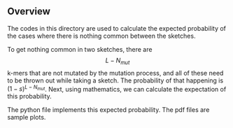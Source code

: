 ## Overview
The codes in this directory are used to calculate the expected probability of the cases where there is nothing common between the sketches.

To get nothing common in two sketches, there are $$L-N_{mut}$$ k-mers that are not mutated by the mutation process, and all of these need to be thrown out while taking a sketch. The probability of that happening is $`(1-s)^{L - N_{mut}}`$. Next, using mathematics, we can calculate the expectation of this probability.

The python file implements this expected probability. The pdf files are sample plots.